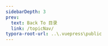 ```yaml
---
sidebarDepth: 3
prev:
  text: Back To 目录
  link: /topicNav/
typora-root-url: ..\.vuepress\public
---
```


